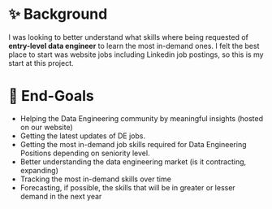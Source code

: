 # ✨ Background
I was looking to better understand what skills where being requested of **entry-level data engineer** to learn the most in-demand ones. I felt the best place to start was website jobs including Linkedin job postings, so this is my start at this project.

# 🎯 End-Goals
- Helping the Data Engineering community by meaningful insights (hosted on our website)
- Getting the latest updates of DE jobs.
- Getting the most in-demand job skills required for Data Engineering Positions depending on seniority level.
- Better understanding the data engineering market (is it contracting, expanding)
- Tracking the most in-demand skills over time
- Forecasting, if possible, the skills that will be in greater or lesser demand in the next year